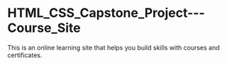 # HTML_CSS_Capstone_Project---Course_Site
This is an online learning site that helps you build skills with courses and certificates.
